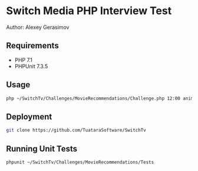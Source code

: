 Switch Media PHP Interview Test
===================================
Author: Alexey Gerasimov

Requirements
--------------------------------------

- PHP 7.1
- PHPUnit 7.3.5

Usage
--------------------------------------

```bash
php ~/SwitchTv/Challenges/MovieRecommendations/Challenge.php 12:00 animation
```

Deployment
--------------------------------------

```bash
git clone https://github.com/TuataraSoftware/SwitchTv
```

Running Unit Tests
--------------------------------------

```bash
phpunit ~/SwitchTv/Challenges/MovieRecommendations/Tests
```
